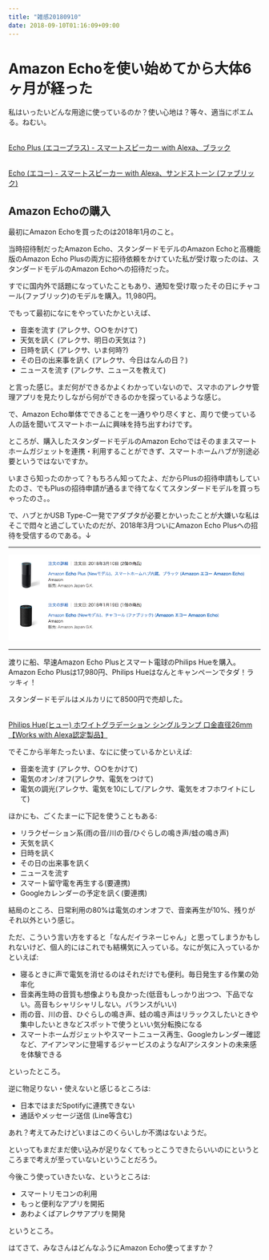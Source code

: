 ```yaml
---
title: "雑感20180910"
date: 2018-09-10T01:16:09+09:00
---
```


# Amazon Echoを使い始めてから大体6ヶ月が経った

<!--more-->

私はいったいどんな用途に使っているのか？使い心地は？等々、適当にポエムる。ねむい。

<a href="//af.moshimo.com/af/c/click?a_id=1111075&amp;p_id=170&amp;pc_id=185&amp;pl_id=4062&amp;url=http://www.amazon.co.jp/dp/B01J4IY8WE" target="_blank" rel="nofollow"><img src="https://images-fe.ssl-images-amazon.com/images/I/51EJ-68kGCL._SL160_.jpg?" style="border: medium none;" alt="" /><br />Echo Plus (エコープラス) - スマートスピーカー with Alexa、ブラック</a><img style="border: 0px none;" alt="" src="//i.moshimo.com/af/i/impression?a_id=1111075&amp;p_id=170&amp;pc_id=185&amp;pl_id=4062" height="1" width="1" />

<a href="//af.moshimo.com/af/c/click?a_id=1111075&amp;p_id=170&amp;pc_id=185&amp;pl_id=4062&amp;url=http://www.amazon.co.jp/dp/B071LMG8BQ" target="_blank" rel="nofollow"><img src="https://images-fe.ssl-images-amazon.com/images/I/613jCk6EqoL._SL160_.jpg?" style="border: medium none;" alt="" /><br />Echo (エコー) - スマートスピーカー with Alexa、サンドストーン (ファブリック)</a><img style="border: 0px none;" alt="" src="//i.moshimo.com/af/i/impression?a_id=1111075&amp;p_id=170&amp;pc_id=185&amp;pl_id=4062" height="1" width="1" />

## Amazon Echoの購入

最初にAmazon Echoを買ったのは2018年1月のこと。

当時招待制だったAmazon Echo、スタンダードモデルのAmazon Echoと高機能版のAmazon Echo Plusの両方に招待依頼をかけていた私が受け取ったのは、スタンダードモデルのAmazon Echoへの招待だった。

すでに国内外で話題になっていたこともあり、通知を受け取ったその日にチャコール(ファブリック)のモデルを購入。11,980円。

でもって最初になにをやっていたかといえば、

* 音楽を流す (アレクサ、○○をかけて)
* 天気を訊く (アレクサ、明日の天気は？)
* 日時を訊く (アレクサ、いま何時?)
* その日の出来事を訊く (アレクサ、今日はなんの日？)
* ニュースを流す (アレクサ、ニュースを教えて)

と言った感じ。まだ何ができるかよくわかっていないので、スマホのアレクサ管理アプリを見たりしながら何ができるのかを探っているような感じ。

で、Amazon Echo単体でできることを一通りやり尽くすと、周りで使っている人の話を聞いてスマートホームに興味を持ち出すわけです。

ところが、購入したスタンダードモデルのAmazon Echoではそのままスマートホームガジェットを連携・利用することができず、スマートホームハブが別途必要というではないですか。

いまさら知ったのかって？もちろん知ってたよ、だからPlusの招待申請もしていたのさ、でもPlusの招待申請が通るまで待てなくてスタンダードモデルを買っちゃったのさ。。

で、ハブとかUSB Type-C一発でアダプタが必要とかいったことが大嫌いな私はそこで悶々と過ごしていたのだが、2018年3月ついにAmazon Echo Plusへの招待を受信するのである。↓

----

![Amazon Echoの購入](/images/2018/0910_1.png)

----

渡りに船、早速Amazon Echo Plusとスマート電球のPhilips Hueを購入。Amazon Echo Plusは17,980円、Philips Hueはなんとキャンペーンでタダ！ラッキィ！

スタンダードモデルはメルカリにて8500円で売却した。

<a href="//af.moshimo.com/af/c/click?a_id=1111075&amp;p_id=170&amp;pc_id=185&amp;pl_id=4062&amp;url=http://www.amazon.co.jp/dp/B01MSITPT1" target="_blank" rel="nofollow"><img src="https://images-fe.ssl-images-amazon.com/images/I/51JIFOj1-JL._SL160_.jpg?" style="border: medium none;" alt="" /><br />Philips Hue(ヒュー) ホワイトグラデーション シングルランプ 口金直径26mm 【Works with Alexa認定製品】</a><img style="border: 0px none;" alt="" src="//i.moshimo.com/af/i/impression?a_id=1111075&amp;p_id=170&amp;pc_id=185&amp;pl_id=4062" height="1" width="1" />

でそこから半年たったいま、なにに使っているかといえば:

* 音楽を流す (アレクサ、○○をかけて)
* 電気のオン/オフ(アレクサ、電気をつけて)
* 電気の調光(アレクサ、電気を10にして/アレクサ、電気をオフホワイトにして)

ほかにも、ごくたまーに下記を使うこともある:

* リラクゼーション系(雨の音/川の音/ひぐらしの鳴き声/蛙の鳴き声)
* 天気を訊く
* 日時を訊く
* その日の出来事を訊く
* ニュースを流す
* スマート留守電を再生する(要連携)
* Googleカレンダーの予定を訊く(要連携)

結局のところ、日常利用の80%は電気のオンオフで、音楽再生が10%、残りがそれ以外という感じ。

ただ、こういう言い方をすると「なんだイラネーじゃん」と思ってしまうかもしれないけど、個人的にはこれでも結構気に入っている。なにが気に入っているかといえば:

* 寝るときに声で電気を消せるのはそれだけでも便利。毎日発生する作業の効率化
* 音楽再生時の音質も想像よりも良かった(低音もしっかり出つつ、下品でない。高音もシャリシャリしない。バランスがいい)
* 雨の音、川の音、ひぐらしの鳴き声、蛙の鳴き声はリラックスしたいときや集中したいときなどスポットで使うといい気分転換になる
* スマートホームガジェットやスマートニュース再生、Googleカレンダー確認など、アイアンマンに登場するジャービスのようなAIアシスタントの未来感を体験できる

といったところ。

逆に物足りない・使えないと感じるところは:

* 日本ではまだSpotifyに連携できない
* 通話やメッセージ送信 (Line等含む)

あれ？考えてみたけどいまはこのくらいしか不満はないようだ。

といってもまだまだ使い込みが足りなくてもっとこうできたらいいのにというところまで考えが至っていないということだろう。

今後こう使っていきたいな、というところは:

* スマートリモコンの利用
* もっと便利なアプリを開拓
* あわよくばアレクサアプリを開発

というところ。

はてさて、みなさんはどんなふうにAmazon Echo使ってますか？

